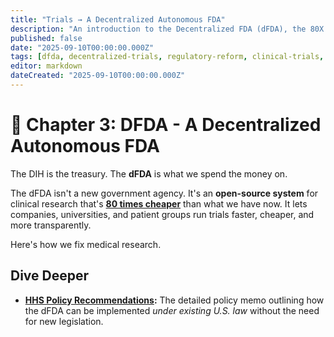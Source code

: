 ```yaml
---
title: "Trials → A Decentralized Autonomous FDA"
description: "An introduction to the Decentralized FDA (dFDA), the 80X more efficient research protocol the DIH will build to accelerate medical progress."
published: false
date: "2025-09-10T00:00:00.000Z"
tags: [dfda, decentralized-trials, regulatory-reform, clinical-trials, fda, innovation, protocol]
editor: markdown
dateCreated: "2025-09-10T00:00:00.000Z"
---
```


# 📖 Chapter 3: DFDA - A Decentralized Autonomous FDA

The DIH is the treasury. The **dFDA** is what we spend the money on.

The dFDA isn't a new government agency. It's an **open-source system** for clinical research that's **[80 times cheaper](./reference/recovery-trial.md)** than what we have now. It lets companies, universities, and patient groups run trials faster, cheaper, and more transparently.

Here's how we fix medical research.

## Dive Deeper

- **[HHS Policy Recommendations](./legal/hhs-policy-recommendations.md):** The detailed policy memo outlining how the dFDA can be implemented _under existing U.S. law_ without the need for new legislation.

